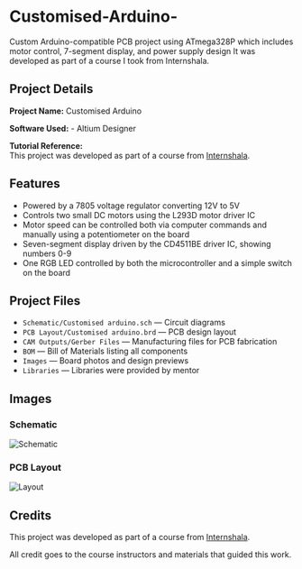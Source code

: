 # Customised-Arduino-
Custom Arduino-compatible PCB project using ATmega328P which includes motor control, 7-segment display, and power supply design
It was developed as part of a course I took from Internshala.

## Project Details

**Project Name:** Customised Arduino

**Software Used:**  - Altium Designer

**Tutorial Reference:**  
This project was developed as part of a course from [Internshala](https://internshala.com/).

## Features

- Powered by a 7805 voltage regulator converting 12V to 5V  
- Controls two small DC motors using the L293D motor driver IC  
- Motor speed can be controlled both via computer commands and manually using a potentiometer on the board  
- Seven-segment display driven by the CD4511BE driver IC, showing numbers 0-9  
- One RGB LED controlled by both the microcontroller and a simple switch on the board

## Project Files

- `Schematic/Customised arduino.sch` — Circuit diagrams  
- `PCB Layout/Customised arduino.brd` — PCB design layout  
- `CAM Outputs/Gerber Files` — Manufacturing files for PCB fabrication  
- `BOM` — Bill of Materials listing all components   
- `Images` — Board photos and design previews  
- `Libraries` — Libraries were provided by mentor 
## Images

### Schematic

![Schematic](https://github.com/user-attachments/assets/e7da52d5-7a1a-4905-8324-90ac91e43823)


### PCB Layout

![Layout](https://github.com/user-attachments/assets/032a7324-a3cc-45f3-9518-8122f3012f0d)

## Credits

This project was developed as part of a course from [Internshala](https://internshala.com/).  

All credit goes to the course instructors and materials that guided this work.

